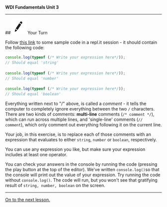 **WDI Fundamentals Unit 3**

---

##![Your Turn](../assets/exercise.png) Your Turn

Follow [this link](http://repl.it/9g5) to some sample code in a repl.it session - it should contain the following code:

```javascript
console.log(typeof (/* Write your expression here*/));
// Should equal 'string'

console.log(typeof (/* Write your expression here*/));
// Should equal 'number'

console.log(typeof (/* Write your expression here*/));
// Should equal 'boolean'
```

Everything written next to "/" above, is called a *comment* - it tells the computer to completely ignore everything between the two `/` characters. There are two kinds of comments: **multi-line** comments (`/* comment */`), which can run across multiple lines, and 'single-line' comments (`// comment`), which only comment out everything following it on the current line.

Your job, in this exercise, is to replace each of those comments with an expression that evaluates to either `string`, `number` or `boolean`, respectively. 

You can use any expression you like, but make sure your expression includes at least one operator. 

You can check your answers in the console by running the code (pressing the play button at the top of the editor). We've written `console.log()`so that the console will print out the value of your expression.  Try running the code without `console.log()`.  The code will run, but you won't see that gratifying result of `string, number, boolean` on the screen.

---
[On to the next lesson.](05_lesson.md)
